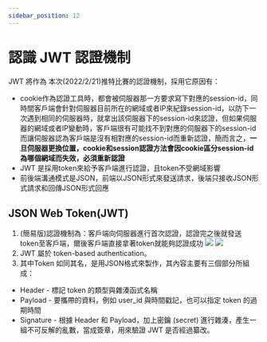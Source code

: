 ```yaml
---
sidebar_position: 12
---
```


# 認識 JWT 認證機制
JWT 將作為 本次(2022/2/21)推特比賽的認證機制，採用它原因有：
  - cookie作為認證工具時，都會被伺服器那一方要求寫下對應的session-id，同時間客戶端會針對伺服器目前所在的網域或者IP來紀錄session-id，以防下一次遇到相同的伺服器時，就拿出該伺服器下的session-id來認證，但如果伺服器的網域或者IP變動時，客戶端很有可能找不到對應的伺服器下的session-id而讓伺服器認為客戶端是沒有相對應的session-id而重新認證，簡而言之，**一旦伺服器更換位置，cookie和session認證方法會因cookie區分session-id為哪個網域而失效，必須重新認證**
  - JWT 是採用token來給予客戶端進行認證，且token不受網域影響
  - 前後端溝通模式是JSON，前端以JSON形式來發送請求，後端只接收JSON形式請求和回傳JSON形式回應


## JSON Web Token(JWT)
1. (簡易版)認證機制為：客戶端向伺服器進行首次認證，認證完之後就發送token至客戶端，爾後客戶端直接拿著token就能夠認證成功
![](https://res.cloudinary.com/dqfxgtyoi/image/upload/v1645088801/github/tokenAPICase1_gqlxpg.png)
![](https://res.cloudinary.com/dqfxgtyoi/image/upload/v1645088802/github/tokenAPICase2_agmisa.png)
2. JWT 屬於 token-based authentication。
3. 其中Token 如同其名，是用JSON格式來製作，其內容主要有三個部分所組成：
 - Header - 標記 token 的類型與雜湊函式名稱
 - Payload - 要攜帶的資料，例如 user_id 與時間戳記，也可以指定 token 的過期時間
 - Signature - 根據 Header 和 Payload，加上密鑰 (secret) 進行雜湊，產生一組不可反解的亂數，當成簽章，用來驗證 JWT 是否經過纂改。